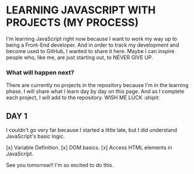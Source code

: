 # LEARNING JAVASCRIPT WITH PROJECTS (MY PROCESS)

I'm learning JavaScript right now because I want to work my way up to being a Front-End developer. And in order to track my development and become used to GitHub, I wanted to share it here. Maybe I can inspire people who, like me, are just starting out, to NEVER GIVE UP.

### What will happen next?

There are currently no projects in the repository because I'm in the learning phase. I will share what I learn day by day on this page. And as I complete each project, I will add to the repository. WISH ME LUCK :shipit:

## DAY 1

I couldn't go very far because I started a little late, but I did understand JavaScript's basic logic.

[x] Variable Definition.
[x] DOM basics.
[x] Access HTML elements in JavaScript.

See you tomorrow!! I'm so excited to do this.
